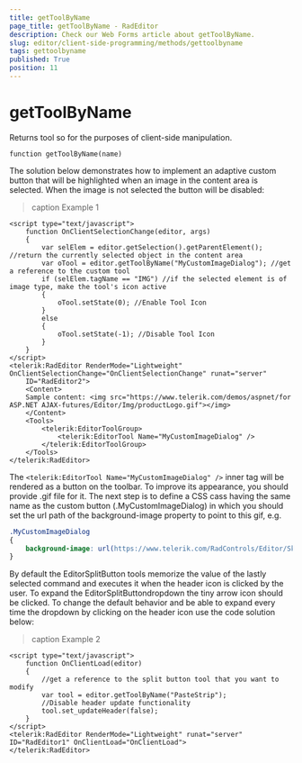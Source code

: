 ```yaml
---
title: getToolByName
page_title: getToolByName - RadEditor
description: Check our Web Forms article about getToolByName.
slug: editor/client-side-programming/methods/gettoolbyname
tags: gettoolbyname
published: True
position: 11
---
```


# getToolByName

Returns tool so for the purposes of client-side manipulation.

`function getToolByName(name)`

The solution below demonstrates how to implement an adaptive custom button that will be highlighted when an image in the content area is selected. When the image is not selected the button will be disabled:

>caption Example 1

````ASP.NET
<script type="text/javascript">
	function OnClientSelectionChange(editor, args)
	{
		var selElem = editor.getSelection().getParentElement(); //return the currently selected object in the content area
		var oTool = editor.getToolByName("MyCustomImageDialog"); //get a reference to the custom tool
		if (selElem.tagName == "IMG") //if the selected element is of image type, make the tool's icon active
		{
			oTool.setState(0); //Enable Tool Icon
		}
		else
		{
			oTool.setState(-1); //Disable Tool Icon
		}
	}
</script>
<telerik:RadEditor RenderMode="Lightweight" OnClientSelectionChange="OnClientSelectionChange" runat="server"
	ID="RadEditor2">
	<Content>
	Sample content: <img src="https://www.telerik.com/demos/aspnet/for ASP.NET AJAX-futures/Editor/Img/productLogo.gif"></img>
	</Content>
	<Tools>
		<telerik:EditorToolGroup>
			<telerik:EditorTool Name="MyCustomImageDialog" />
		</telerik:EditorToolGroup>
	</Tools>
</telerik:RadEditor>
````



The `<telerik:EditorTool Name="MyCustomImageDialog" />` inner tag will be rendered as a button on the toolbar. To improve its appearance, you should provide .gif file for it. The next step is to define a CSS cass having the same name as the custom button (.MyCustomImageDialog) in which you should set the url path of the background-image property to point to this gif, e.g.

````CSS
.MyCustomImageDialog
{
	background-image: url(https://www.telerik.com/RadControls/Editor/Skins/Custom/buttons/Underline.gif) !important;
}
````

By default the EditorSplitButton tools memorize the value of the lastly selected command and executes it when the header icon is clicked by the user. To expand the EditorSplitButtondropdown the tiny arrow icon should be clicked. To change the default behavior and be able to expand every time the dropdown by clicking on the header icon use the code solution below:

>caption Example 2

````ASP.NET
<script type="text/javascript">
	function OnClientLoad(editor)
	{
		//get a reference to the split button tool that you want to modify
		var tool = editor.getToolByName("PasteStrip");
		//Disable header update functionality  
		tool.set_updateHeader(false);
	}
</script>
<telerik:RadEditor RenderMode="Lightweight" runat="server" ID="RadEditor1" OnClientLoad="OnClientLoad">
</telerik:RadEditor>
````




